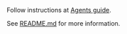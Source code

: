 Follow instructions at [Agents guide](../AGENTS.md).

See [README.md](../README.md) for more information.
